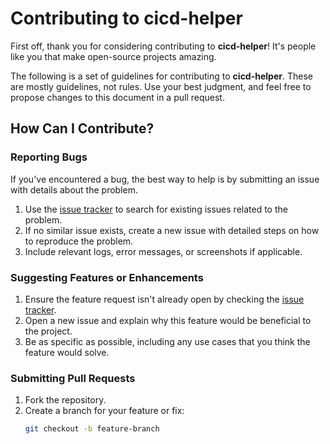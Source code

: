 # Contributing to cicd-helper

First off, thank you for considering contributing to **cicd-helper**! It's people like you that make open-source projects amazing.

The following is a set of guidelines for contributing to **cicd-helper**. These are mostly guidelines, not rules. Use your best judgment, and feel free to propose changes to this document in a pull request.

## How Can I Contribute?

### Reporting Bugs
If you've encountered a bug, the best way to help is by submitting an issue with details about the problem.
1. Use the [issue tracker](https://github.com/ayush41/cicd-helper/issues) to search for existing issues related to the problem.
2. If no similar issue exists, create a new issue with detailed steps on how to reproduce the problem.
3. Include relevant logs, error messages, or screenshots if applicable.

### Suggesting Features or Enhancements
1. Ensure the feature request isn't already open by checking the [issue tracker](https://github.com/ayush41/cicd-helper/issues).
2. Open a new issue and explain why this feature would be beneficial to the project.
3. Be as specific as possible, including any use cases that you think the feature would solve.

### Submitting Pull Requests
1. Fork the repository.
2. Create a branch for your feature or fix:
   ```bash
   git checkout -b feature-branch